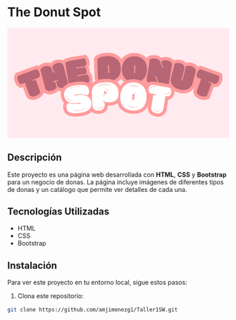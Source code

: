 # The Donut Spot

![Logo](./imagenes/Nombre.png)

## Descripción

Este proyecto es una página web desarrollada con **HTML**, **CSS** y **Bootstrap** para un negocio de donas. La página incluye imágenes de diferentes tipos de donas y un catálogo que permite ver detalles de cada una.

## Tecnologías Utilizadas

- HTML
- CSS
- Bootstrap

## Instalación

Para ver este proyecto en tu entorno local, sigue estos pasos:

1. Clona este repositorio:

```bash
git clone https://github.com/amjimenezg1/Taller1SW.git

